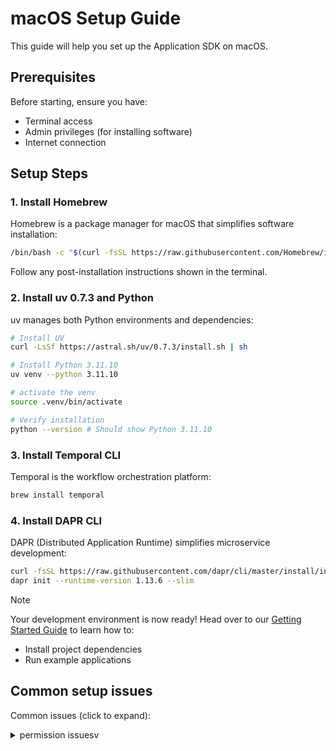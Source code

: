 # macOS Setup Guide

This guide will help you set up the Application SDK on macOS.

## Prerequisites

Before starting, ensure you have:
  - Terminal access
  - Admin privileges (for installing software)
  - Internet connection

## Setup Steps

### 1. Install Homebrew

Homebrew is a package manager for macOS that simplifies software installation:

```bash
/bin/bash -c "$(curl -fsSL https://raw.githubusercontent.com/Homebrew/install/HEAD/install.sh)"
```

Follow any post-installation instructions shown in the terminal.

### 2. Install uv 0.7.3 and Python

uv manages both Python environments and dependencies:

```bash
# Install UV
curl -LsSf https://astral.sh/uv/0.7.3/install.sh | sh

# Install Python 3.11.10
uv venv --python 3.11.10

# activate the venv
source .venv/bin/activate

# Verify installation
python --version # Should show Python 3.11.10
```

### 3. Install Temporal CLI

Temporal is the workflow orchestration platform:

```bash
brew install temporal
```

### 4. Install DAPR CLI

DAPR (Distributed Application Runtime) simplifies microservice development:

```bash
curl -fsSL https://raw.githubusercontent.com/dapr/cli/master/install/install.sh | /bin/bash -s 1.14.1
dapr init --runtime-version 1.13.6 --slim
```

> [!NOTE]
> Your development environment is now ready! Head over to our [Getting Started Guide](../guides/getting-started.md) to learn how to:
> - Install project dependencies
> - Run example applications


## Common setup issues

Common issues (click to expand):

<details>
  <summary>permission issuesv</summary>
    If you are facing permission issues while installing uv, you can try installing uv with sudo:

    ```bash
    curl -LsSf https://astral.sh/uv/0.7.3/install.sh | sudo sh
    ```

</details>